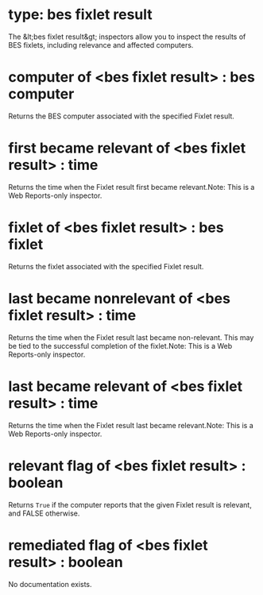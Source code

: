 # type: bes fixlet result

The &amp;lt;bes fixlet result&amp;gt; inspectors allow you to inspect the results of BES fixlets, including relevance and affected computers.

# computer of &lt;bes fixlet result&gt; : bes computer

Returns the BES computer associated with the specified Fixlet result.

# first became relevant of &lt;bes fixlet result&gt; : time

Returns the time when the Fixlet result first became relevant.Note: This is a Web Reports-only inspector.

# fixlet of &lt;bes fixlet result&gt; : bes fixlet

Returns the fixlet associated with the specified Fixlet result.

# last became nonrelevant of &lt;bes fixlet result&gt; : time

Returns the time when the Fixlet result last became non-relevant. This may be tied to the successful completion of the fixlet.Note: This is a Web Reports-only inspector.

# last became relevant of &lt;bes fixlet result&gt; : time

Returns the time when the Fixlet result last became relevant.Note: This is a Web Reports-only inspector.

# relevant flag of &lt;bes fixlet result&gt; : boolean

Returns `True` if the computer reports that the given Fixlet result is relevant, and FALSE otherwise.

# remediated flag of &lt;bes fixlet result&gt; : boolean

No documentation exists.
